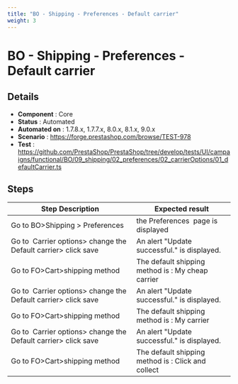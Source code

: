 ```yaml
---
title: "BO - Shipping - Preferences - Default carrier"
weight: 3
---
```


# BO - Shipping - Preferences - Default carrier
## Details
* **Component** : Core
* **Status** : Automated
* **Automated on** : 1.7.8.x, 1.7.7.x, 8.0.x, 8.1.x, 9.0.x
* **Scenario** : https://forge.prestashop.com/browse/TEST-978
* **Test** : https://github.com/PrestaShop/PrestaShop/tree/develop/tests/UI/campaigns/functional/BO/09_shipping/02_preferences/02_carrierOptions/01_defaultCarrier.ts

## Steps
| Step Description | Expected result |
| ----- | ----- |
| Go to BO>Shipping > Preferences | the Preferences  page is displayed |
| Go to  Carrier options> change the Default carrier> click save | An alert "Update successful." is displayed. |
| Go to FO>Cart>shipping method | The default shipping method is : My cheap carrier |
| Go to  Carrier options> change the Default carrier> click save | An alert "Update successful." is displayed. |
| Go to FO>Cart>shipping method | The default shipping method is : My carrier |
| Go to  Carrier options> change the Default carrier> click save | An alert "Update successful." is displayed. |
| Go to FO>Cart>shipping method | The default shipping method is : Click and collect |
